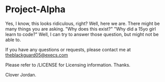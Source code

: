 # Project-Alpha
Yes, I know, this looks ridiculous, right? Well, here we are.
There might be many things you are asking. "Why does this exist?" "Why did a 15yo girl learn to code?" Well,
I can try to answer those question, but might not be able to.

If you have any questions or requests, please contact me at theblackguard05@execs.com

Please refer to /LICENSE for Licensing information. Thanks.

Clover Jordan.